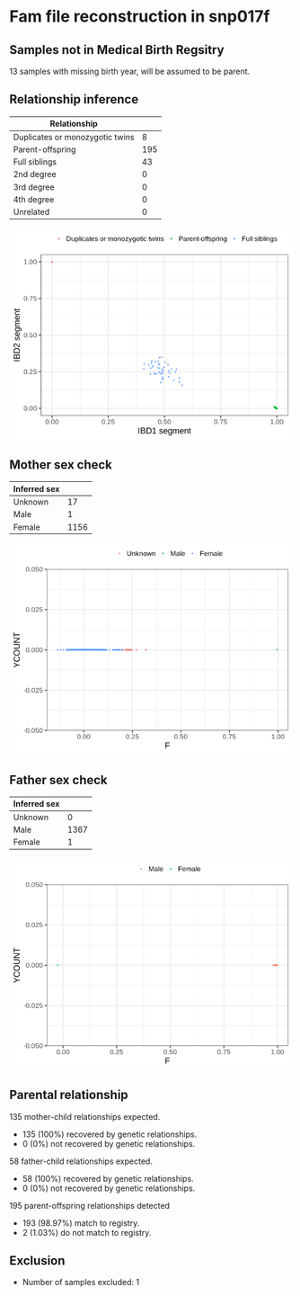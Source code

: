 # Fam file reconstruction in snp017f
## Samples not in Medical Birth Regsitry
13 samples with missing birth year, will be assumed to be parent.
## Relationship inference
| Relationship |   |
| ------------ | - |
| Duplicates or monozygotic twins| 8 |
| Parent-offspring| 195 |
| Full siblings| 43 |
| 2nd degree| 0 |
| 3rd degree| 0 |
| 4th degree| 0 |
| Unrelated| 0 |

![](fam_reconstruction/ibd_plot.png)
## Mother sex check
| Inferred sex |   |
| ------------ | - |
| Unknown | 17 |
| Male | 1 |
| Female | 1156 |

![](fam_reconstruction/mother_sex_plot.png)
## Father sex check
| Inferred sex |   |
| ------------ | - |
| Unknown | 0 |
| Male | 1367 |
| Female | 1 |

![](fam_reconstruction/father_sex_plot.png)
## Parental relationship
135 mother-child relationships expected.
- 135 (100%) recovered by genetic relationships.
- 0 (0%) not recovered by genetic relationships.


58 father-child relationships expected.
- 58 (100%) recovered by genetic relationships.
- 0 (0%) not recovered by genetic relationships.


195 parent-offspring relationships detected
- 193 (98.97%) match to registry.
- 2 (1.03%) do not match to registry.


## Exclusion
- Number of samples excluded: 1
